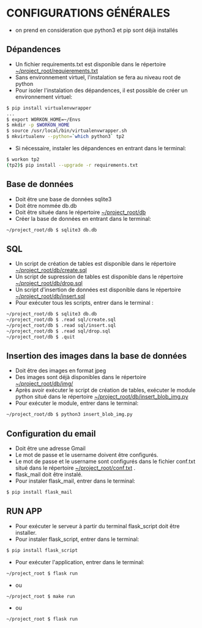 # CONFIGURATIONS GÉNÉRALES
* on prend en consideration que python3 et pip sont déjà installés

## Dépandences
* Un fichier requirements.txt est disponible dans le répertoire [~/project_root/requierements.txt](requirements.txt)
* Sans environnement virtuel, l'instalation se fera au niveau root de python
* Pour isoler l'instalation des dépandences, il est possible de créer un environnement virtuel:
```bash
$ pip install virtualenvwrapper
...
$ export WORKON_HOME=~/Envs
$ mkdir -p $WORKON_HOME
$ source /usr/local/bin/virtualenvwrapper.sh
$ mkvirtualenv --python=`which python3` tp2
```
* Si nécessaire, instaler les dépandences en entrant dans le terminal:
```bash
$ workon tp2
(tp2)$ pip install --upgrade -r requirements.txt
```


## Base de données
* Doit être une base de données sqlite3 
* Doit être nommée db.db
* Doit être située dans le répertoire  [~/project_root/db](db) 
* Créer la base de données en entrant dans le terminal:
```bash
~/project_root/db $ sqlite3 db.db
```

## SQL
* Un script de création de tables est disponible dans le répertoire [~/project_root/db/create.sql](db/create.sql)
* Un script de supression de tables est disponible dans le répertoire  [~/project_root/db/drop.sql](db/drop.sql)
* Un script d'insertion de données est disponible dans le répertoire  [~/project_root/db/insert.sql](db/insert.sql)
* Pour exécuter tous les scripts, entrer dans le terminal :
```bash
~/project_root/db $ sqlite3 db.db
~/project_root/db $ .read sql/create.sql
~/project_root/db $ .read sql/insert.sql
~/project_root/db $ .read sql/drop.sql
~/project_root/db $ .quit
```

## Insertion des images dans la base de données
* Doit être des images en format jpeg
* Des images sont déjà disponibles dans le répertoire [~/project_root/db/img/](db/img)
* Après avoir exécuter le script de création de tables, exécuter le module python situé dans le répertoire  [~/project_root/db/insert_blob_img.py](db/insert_blob_img.py)
* Pour exécuter le module, entrer dans le terminal:

```bash
~/project_root/db $ python3 insert_blob_img.py
```

## Configuration du email
* Doit être une adresse Gmail 
* Le mot de passe et le username doivent être configurés.
* Le mot de passe et le username sont configurés dans le fichier conf.txt situé dans le répertoire [~/project_root/conf.txt](conf.txt) .
* flask_mail doit être instalé.
* Pour instaler flask_mail, entrer dans le terminal:
```bash
$ pip install flask_mail
```

## RUN APP
* Pour exécuter le serveur à partir du terminal flask_script doit être installer.
* Pour instaler flask_script, entrer dans le terminal:
```bash
$ pip install flask_script
```

* Pour exécuter l'application, entrer dans le terminal:
```bash
~/project_root $ flask run 
```
* ou 

```bash
~/project_root $ make run 
```

* ou 

```bash
~/project_root $ flask run 
```
